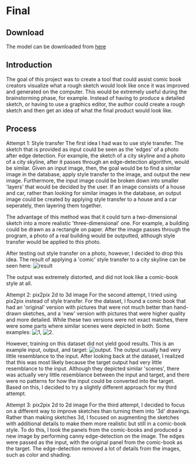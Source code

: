 # Final

## Download
The model can be downloaded from [here](https://drive.google.com/open?id=1Qkc6AV_go3XApkRrCN5VGR4NjXMYt1QH)

## Introduction
The goal of this project was to create a tool that could assist comic book creators visualize what a rough sketch would look like once it was improved and generated on the computer. This would be extremely useful during the brainstorming phase, for example. Instead of having to produce a detailed sketch, or having to use a graphics editor, the author could create a rough sketch and then get an idea of what the final product would look like.

## Process
Attempt 1: Style transfer
The first idea I had was to use style transfer. The sketch that is provided as input could be seen as the 'edges' of a photo after edge detection. For example, the sketch of a city skyline and a photo of a city skyline, after it passes through an edge-detection algorithm, would be similar. Given an input image, then, the goal would be to find a similar image in the database, apply style transfer to the image, and output the new image. Furthermore, the input image could be broken down into smaller 'layers' that would be decided by the user. If an image consists of a house and car, rather than looking for similar images in the database, an output image could be created by applying style transfer to a house and a car seperately, then layering them together.

The advantage of this method was that it could turn a two-dimensional sketch into a more realistic 'three-dimensional' one. For example, a building could be drawn as a rectangle on paper. After the image passes through the program, a photo of a real building would be outputted, although style transfer would be applied to this photo.

After testing out style transfer on a photo, however, I decided to drop this idea. The result of applying a 'comic' style transfer to a city skyline can be seen here: ![result](https://drive.google.com/open?id=18bUdAK_2APMa_usko24DBiAG74S9_dZ)

The output was extremely distorted, and did not look like a comic-book style at all.

Attempt 2: pix2pix 2d to 3d image
For the second attempt, I tried using pix2pix instead of style transfer. For the dataset, I found a comic book that had an 'original' version with pictures that were not much better than hand-drawn sketches, and a 'new' version with pictures that were higher quality and more detailed. While these two versions were not exact matches, there were some parts where similar scenes were depicted in both. Some examples: ![1](https://drive.google.com/open?id=1_yxapCnB5fy6y1n0zJe8PolRhzYXACk7), ![2](https://drive.google.com/open?id=1e-W7WrT84gbzbcQaBE3Efcvx873j-fKO).

However, training on this dataset did not yield good results. This is an example input, output, and target: ![output](https://drive.google.com/open?id=1i-LBuHj20aaEfY8b09F7Ai1_jGYJpdng). The output usually had very little resemblance to the input. After looking back at the dataset, I realized that this was most likely because the target output had very little resemblance to the input. Although they depicted similar 'scenes', there was actually very little resemblance between the input and target, and there were no patterns for how the input could be converted into the target. Based on this, I decided to try a slightly different approach for my third attempt.

Attempt 3: pix2pix 2d to 2d image
For the third attempt, I decided to focus on a different way to improve sketches than turning them into '3d' drawings. Rather than making sketches 3d, I focused on augmenting the sketches with additional details to make them more realistic but still in a comic-book style. To do this, I took the panels from the comic-books and produced a new image by performing canny edge-detection on the image. The edges were passed as the input, with the original panel from the comic-book as the target. The edge-detection removed a lot of details from the images, such as color and shading. 

